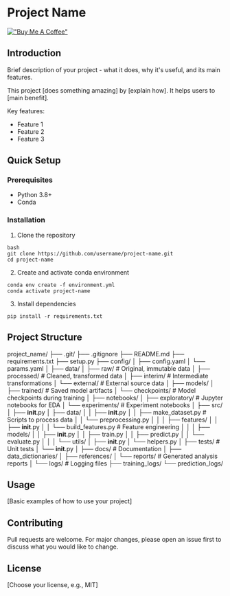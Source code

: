 # Project Name

[!["Buy Me A Coffee"](https://www.buymeacoffee.com/assets/img/custom_images/orange_img.png)](https://buymeacoffee.com/rickywai77c)

## Introduction
Brief description of your project - what it does, why it's useful, and its main features.

This project [does something amazing] by [explain how]. It helps users to [main benefit].

Key features:
- Feature 1
- Feature 2
- Feature 3

## Quick Setup

### Prerequisites
- Python 3.8+
- Conda

### Installation

1. Clone the repository
```
bash
git clone https://github.com/username/project-name.git
cd project-name
```
2. Create and activate conda environment
```
conda env create -f environment.yml
conda activate project-name
```
3. Install dependencies
```
pip install -r requirements.txt
```

## Project Structure
project_name/
├── .git/
├── .gitignore
├── README.md
├── requirements.txt
├── setup.py
├── config/
│   ├── config.yaml
│   └── params.yaml
│
├── data/
│   ├── raw/                    # Original, immutable data
│   ├── processed/              # Cleaned, transformed data
│   ├── interim/               # Intermediate transformations
│   └── external/              # External source data
│
├── models/
│   ├── trained/               # Saved model artifacts
│   └── checkpoints/           # Model checkpoints during training
│
├── notebooks/
│   ├── exploratory/           # Jupyter notebooks for EDA
│   └── experiments/           # Experiment notebooks
│
├── src/
│   ├── __init__.py
│   ├── data/
│   │   ├── __init__.py
│   │   ├── make_dataset.py    # Scripts to process data
│   │   └── preprocessing.py
│   │
│   ├── features/
│   │   ├── __init__.py
│   │   └── build_features.py  # Feature engineering
│   │
│   ├── models/
│   │   ├── __init__.py
│   │   ├── train.py
│   │   ├── predict.py
│   │   └── evaluate.py
│   │
│   └── utils/
│       ├── __init__.py
│       └── helpers.py
│
├── tests/                     # Unit tests
│   └── __init__.py
│
├── docs/                      # Documentation
│   ├── data_dictionaries/
│   ├── references/
│   └── reports/              # Generated analysis reports
│
└── logs/                     # Logging files
    ├── training_logs/
    └── prediction_logs/

## Usage
[Basic examples of how to use your project]

## Contributing
Pull requests are welcome. For major changes, please open an issue first to discuss what you would like to change.

## License
[Choose your license, e.g., MIT]
